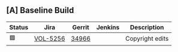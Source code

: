 [A] Baseline Build
------------------

| Status | Jira | Gerrit | Jenkins | Description |
| ------ | ---- | ------ | ------- | ----------- |
| :green_square: | [VOL-5256](https://jira.opencord.org/browse/VOL-5256) | [34966](https://gerrit.opencord.org/c/voltha-system-tests/+/34966) | | Copyright edits |